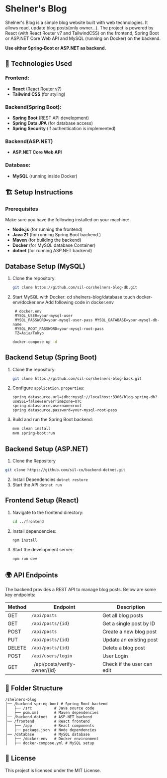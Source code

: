 # Shelner's Blog

Shelner's Blog is a simple blog website built with web technologies. 
It allows read, update blog posts(only owner...). 
The project is powered by React (with React Router v7 and TailwindCSS) on the frontend, Spring Boot or ASP.NET Core Web API and MySQL (running on Docker) on the backend.

**Use either Spring-Boot or ASP.NET as backend.**

## 🚀 Technologies Used

### Frontend:
- **React** ([React Router v7](https://reactrouter.com/start/framework/installation))
- **Tailwind CSS** (for styling)

### Backend(Spring Boot):
- **Spring Boot** (REST API development)
- **Spring Data JPA** (for database access)
- **Spring Security** (if authentication is implemented)

### Backend(ASP.NET)
- **ASP.NET Core Web API**

### Database:
- **MySQL** (running inside Docker)

## 🏗️ Setup Instructions

### Prerequisites
Make sure you have the following installed on your machine:
- **Node.js** (for running the frontend)
- **Java 21** (for running Spring Boot backend.)
- **Maven** (for building the backend)
- **Docker** (for MySQL database Container)
- **dotnet** (for running ASP.NET backend)

## Database Setup (MySQL)
1. Clone the repository:
   ```sh
   git clone https://github.com/sil-co/shelners-blog-db.git
   ```
2. Start MySQL with Docker:
   cd shelners-blog/database
   touch docker-env/docker.env
   Add following code in docker.env 
   ```docker.env
    # docker.env
    MYSQL_USER=your-mysql-user
    MYSQL_PASSWORD=your-mysql-user-pass MYSQL_DATABASE=your-mysql-db-name
    MYSQL_ROOT_PASSWORD=your-mysql-root-pass
    TZ=Asia/Tokyo
   ```
   ```sh
   docker-compose up -d
   ```

## Backend Setup (Spring Boot)
1. Clone the repository:
   ```sh
   git clone https://github.com/sil-co/shelners-blog-back.git
   ```
2. Configure `application.properties`:
   ```properties
   spring.datasource.url=jdbc:mysql://localhost:3306/blog-spring-db?useSSL=false&serverTimezone=UTC
   spring.datasource.username=root
   spring.datasource.password=your-mysql-root-pass
   ```
3. Build and run the Spring Boot backend:
   ```sh
   mvn clean install
   mvn spring-boot:run
   ```

## Backend Setup (ASP.NET)
1. Clone the Repository
```sh
git clone https://github.com/sil-co/backend-dotnet.git
```
2.  Install Dependencies
`dotnet restore`
3. Start the API
`dotnet run`

## Frontend Setup (React)
1. Navigate to the frontend directory:
   ```sh
   cd ../frontend
   ```
2. Install dependencies:
   ```sh
   npm install
   ```
3. Start the development server:
   ```sh
   npm run dev
   ```

## 🌍 API Endpoints
The backend provides a REST API to manage blog posts. Below are some key endpoints:

| Method | Endpoint           | Description               |
|--------|-------------------|---------------------------|
| GET    | `/api/posts`      | Get all blog posts        |
| GET    | `/api/posts/{id}` | Get a single post by ID   |
| POST   | `/api/posts`      | Create a new blog post    |
| PUT    | `/api/posts/{id}` | Update an existing post   |
| DELETE | `/api/posts/{id}` | Delete a blog post        |
| POST | `/api/users/login` | User Login |
| GET | ` `/api/posts/verify-owner/{id} | Check if the user can edit |

## 📜 Folder Structure
```
/shelners-blog
│── /backend-spring-boot # Spring Boot backend
│   ├── /src          # Java source code
│   ├── pom.xml       # Maven dependencies
│── /backend-dotnet   # ASP.NET backend
│── /frontend         # React frontend
│   ├── /app          # React components
│   ├── package.json  # Node dependencies
│── /database         # MySQL database
│   ├── /docker-env   # Docker environment
│   ├── docker-compose.yml # MySQL setup
```

## 📜 License
This project is licensed under the MIT License.
